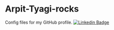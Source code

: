 # Arpit-Tyagi-rocks
Config files for my GitHub profile.
[![Linkedin Badge](https://img.shields.io/badge/-ludehsar-blue?style=flat-square&logo=Linkedin&logoColor=white&link=https://www.linkedin.com/in/arpittyagirocks/)](https://www.linkedin.com/in/arpittyagirocks/)

